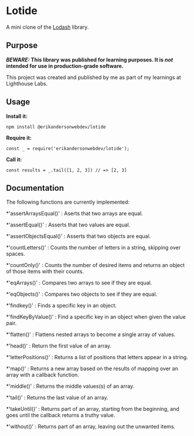 # Lotide

A mini clone of the [Lodash](https://lodash.com) library.

## Purpose

**_BEWARE:_ This library was published for learning purposes. It is _not_ intended for use in production-grade software.**

This project was created and published by me as part of my learnings at Lighthouse Labs. 

## Usage

**Install it:**

`npm install @erikandersonwebdev/lotide`

**Require it:**

`const _ = require('erikandersonwebdev/lotide');`

**Call it:**

`const results = _.tail([1, 2, 3]) // => [2, 3]`

## Documentation

The following functions are currently implemented:

*'assertArraysEqual()' : Aserts that two arrays are equal.

*'assertEqual()' : Asserts that two values are equal.

*'assertObjectsEqual()' : Asserts that two objects are equal.

*'countLetters()' : Counts the number of letters in a string, skipping over spaces.

*'countOnly()' : Counts the number of desired items and returns an object of those items with their counts.

*'eqArrays()' : Compares two arrays to see if they are equal.

*'eqObjects()' : Compares two objects to see if they are equal.

*'findkey()' : Finds a specific key in an object.

*'findKeyByValue()' : Find a specific key in an object when given the value pair.

*'flatten()' : Flattens nested arrays to become a single array of values.

*'head()' : Return the first value of an array.

*'letterPositions()' : Returns a list of positions that letters appear in a string.

*'map()' : Returns a new array based on the results of mapping over an array with a callback function.

*'middle()' : Returns the middle values(s) of an array.

*'tail()' : Returns the last value of an array.

*'takeUntil()' : Returns part of an array, starting from the beginning, and goes until the callback returns a truthy value.

*'without()' : Returns part of an array, leaving out the unwanted items.